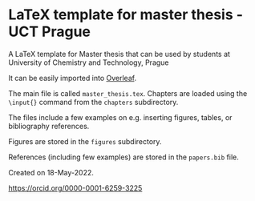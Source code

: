 # LaTeX template for master thesis - UCT Prague

A LaTeX template for Master thesis that can be used by students at University of Chemistry and Technology, Prague

It can be easily imported into [Overleaf](https://www.overleaf.com/).

The main file is called `master_thesis.tex`. Chapters are loaded using the `\input{}` command from the `chapters` subdirectory.

The files include a few examples on e.g. inserting figures, tables, or bibliography references.

Figures are stored in the `figures` subdirectory.

References (including few examples) are stored in the `papers.bib` file.

Created on 18-May-2022.

https://orcid.org/0000-0001-6259-3225
